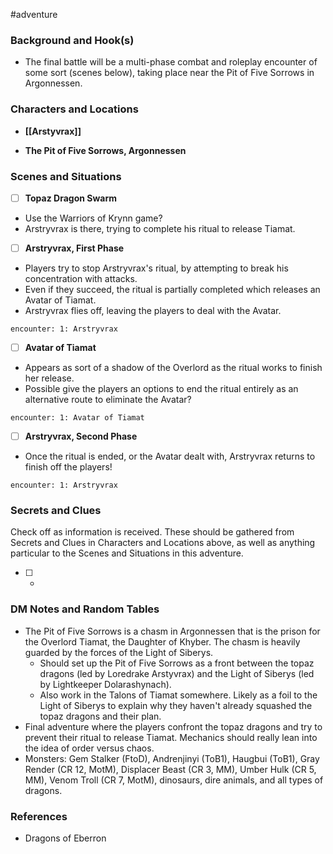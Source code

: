  #adventure 

### Background and Hook(s)

* The final battle will be a multi-phase combat and roleplay encounter of some sort (scenes below), taking place near the Pit of Five Sorrows in Argonnessen.

### Characters and Locations

* **[[Arstyvrax]]**

* **The Pit of Five Sorrows, Argonnessen**

### Scenes and Situations

 - [ ]  **Topaz Dragon Swarm**

* Use the Warriors of Krynn game?
* Arstryvrax is there, trying to complete his ritual to release Tiamat.



 - [ ]  **Arstryvrax, First Phase**

* Players try to stop Arstryvrax's ritual, by attempting to break his concentration with attacks.
* Even if they succeed, the ritual is partially completed which releases an Avatar of Tiamat.
* Arstryvrax flies off, leaving the players to deal with the Avatar.

`encounter: 1: Arstryvrax`

 - [ ]  **Avatar of Tiamat**

* Appears as sort of a shadow of the Overlord as the ritual works to finish her release.
* Possible give the players an options to end the ritual entirely as an alternative route to eliminate the Avatar?

`encounter: 1: Avatar of Tiamat`

 - [ ]  **Arstryvrax, Second Phase**

* Once the ritual is ended, or the Avatar dealt with, Arstryvrax returns to finish off the players!

`encounter: 1: Arstryvrax`

### Secrets and Clues
Check off as information is received. These should be gathered from Secrets and Clues in Characters and Locations above, as well as anything particular to the Scenes and Situations in this adventure.

 - [ ] -

### DM Notes and Random Tables

* The Pit of Five Sorrows is a chasm in Argonnessen that is the prison for the Overlord Tiamat, the Daughter of Khyber. The chasm is heavily guarded by the forces of the Light of Siberys.
	* Should set up the Pit of Five Sorrows as a front between the topaz dragons (led by Loredrake Arstyvrax) and the Light of Siberys (led by Lightkeeper Dolarashynach).
	* Also work in the Talons of Tiamat somewhere. Likely as a foil to the Light of Siberys to explain why they haven't already squashed the topaz dragons and their plan.
* Final adventure where the players confront the topaz dragons and try to prevent their ritual to release Tiamat. Mechanics should really lean into the idea of order versus chaos.
* Monsters: Gem Stalker (FtoD), Andrenjinyi (ToB1), Haugbui (ToB1), Gray Render (CR 12, MotM), Displacer Beast (CR 3, MM), Umber Hulk (CR 5, MM), Venom Troll (CR 7, MotM), dinosaurs, dire animals, and all types of dragons.

### References

* Dragons of Eberron
